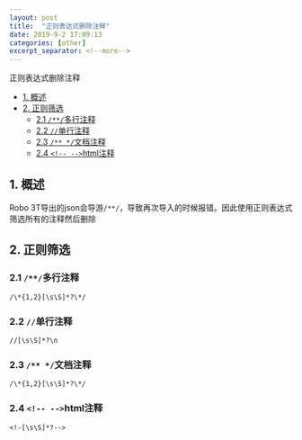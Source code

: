 ```yaml
---
layout: post
title:  "正则表达式删除注释"
date: 2019-9-2 17:09:13
categories: [other]
excerpt_separator: <!--more-->
---
```

正则表达式删除注释
<!--more-->

<!-- @import "[TOC]" {cmd="toc" depthFrom=1 depthTo=6 orderedList=false} -->

<!-- code_chunk_output -->

- [1. 概述](#1-概述)
- [2. 正则筛选](#2-正则筛选)
  - [2.1 `/**/`多行注释](#21-多行注释)
  - [2.2 `//`单行注释](#22-单行注释)
  - [2.3 `/** */`文档注释](#23-文档注释)
  - [2.4 `<!-- -->`html注释](#24-html注释)

<!-- /code_chunk_output -->


## 1. 概述

Robo 3T导出的json会导游`/**/`，导致再次导入的时候报错。因此使用正则表达式筛选所有的注释然后删除

## 2. 正则筛选

### 2.1 `/**/`多行注释

`/\*{1,2}[\s\S]*?\*/`

### 2.2 `//`单行注释

`//[\s\S]*?\n`

### 2.3 `/** */`文档注释

`/\*{1,2}[\s\S]*?\*/`

### 2.4 `<!-- -->`html注释

`<!-[\s\S]*?-->`

